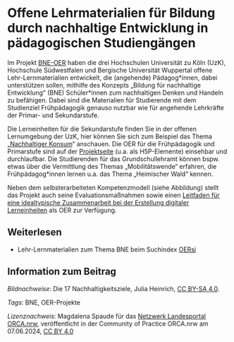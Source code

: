 # Offene Lehrmaterialien für Bildung durch nachhaltige Entwicklung in pädagogischen Studiengängen

Im Projekt [BNE-OER](https://bne-oer.de/projekt/) haben die drei Hochschulen Universität zu Köln (UzK), Hochschule Südwestfalen und Bergische Universität Wuppertal offene Lehr-Lernmaterialien entwickelt, die (angehende) Pädagog\*innen, dabei unterstützen sollen, mithilfe des Konzepts „Bildung für nachhaltige Entwicklung“ (BNE) Schüler\*innen zum nachhaltigen Denken und Handeln zu befähigen. Dabei sind die Materialien für Studierende mit dem Studienziel Frühpädagogik genauso nutzbar wie für angehende Lehrkräfte der Primar- und Sekundarstufe.

Die Lerneinheiten für die Sekundarstufe finden Sie in der offenen Lernumgebung der UzK, hier können Sie sich zum Beispiel das Thema „[Nachhaltiger Konsum](https://edulabs.uni-koeln.de/goto_iliasedulabs_pg_23725_14965.html)“ anschauen. Die OER für die Frühpädagogik und Primarstufe sind auf der [Projektseite](https://bne-oer.de/lerneinheiten/) (u.a. als H5P-Elemente) einsehbar und durchlaufbar. Die Studierenden für das Grundschullehramt können bspw. etwas über die Vermittlung des Themas „Mobilitätswende“ erfahren, die Frühpädagog\*innen lernen u.a. das Thema „Heimischer Wald“ kennen.

Neben dem selbsterarbeiteten Kompetenzmodell (siehe Abbildung) stellt das Projekt auch seine Evaluationsmaßnahmen sowie einen [Leitfaden für eine idealtypische Zusammenarbeit bei der Erstellung digitaler Lerneinheiten](https://bne-oer.de/projekt/ "Leitfaden für eine idealtypische Zusammenarbeit bei der Erstellung digitaler Lerneinheiten") als OER zur Verfügung.

## Weiterlesen

- Lehr-Lernmaterialien zum Thema BNE beim Suchindex [OERsi](https://oersi.org/resources?search=%22bne%22 "OERsi")

## Information zum Beitrag

*Bildnachweise*: Die 17 Nachhaltigkeitsziele, Julia Heinrich, [CC BY-SA 4.0](https://creativecommons.org/licenses/by-sa/4.0/deed.de "CC BY-SA 4.0").

*Tags*: BNE, OER-Projekte

*Lizenznachweis*: Magdalena Spaude für das <a href="http://www.orca.nrw/ueber-uns/netzwerk" target="_blank">Netzwerk Landesportal ORCA.nrw</a>, veröffentlicht in der Community of Practice ORCA.nrw am 07.06.2024, <a href="https://creativecommons.org/licenses/by/4.0/" target="_blank">CC BY 4.0</a>



